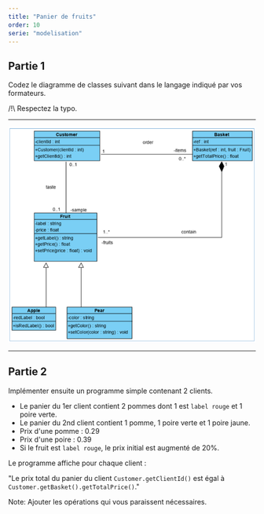 ```yaml
---
title: "Panier de fruits"
order: 10
serie: "modelisation"
---
```


## Partie 1

Codez le diagramme de classes suivant dans le langage indiqué par vos formateurs. 

/!\ Respectez la typo. 

---

![diagram](./img/basket-class-diagram.png)

---

## Partie 2 

Implémenter ensuite un programme simple contenant 2 clients.

- Le panier du 1er client contient 2 pommes dont 1 est `label rouge` et 1 poire verte.
- Le panier du 2nd client contient 1 pomme, 1 poire verte et 1 poire jaune.
- Prix d'une pomme : 0.29 
- Prix d'une poire : 0.39
- Si le fruit est `label rouge`, le prix initial est augmenté de 20%.

Le programme affiche pour chaque client : 

"Le prix total du panier du client `Customer.getClientId()` est égal à `Customer.getBasket().getTotalPrice()`."


Note: Ajouter les opérations qui vous paraissent nécessaires.